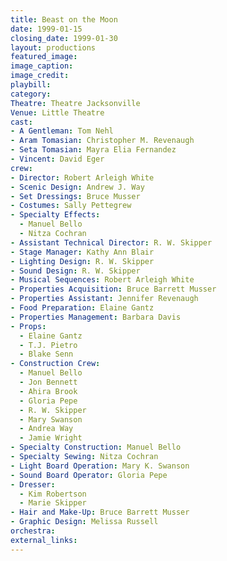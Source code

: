 ```yaml
---
title: Beast on the Moon
date: 1999-01-15
closing_date: 1999-01-30
layout: productions
featured_image:
image_caption:
image_credit:
playbill:
category:
Theatre: Theatre Jacksonville
Venue: Little Theatre
cast:
- A Gentleman: Tom Nehl
- Aram Tomasian: Christopher M. Revenaugh
- Seta Tomasian: Mayra Elia Fernandez
- Vincent: David Eger
crew:
- Director: Robert Arleigh White
- Scenic Design: Andrew J. Way
- Set Dressings: Bruce Musser
- Costumes: Sally Pettegrew
- Specialty Effects:
  - Manuel Bello
  - Nitza Cochran
- Assistant Technical Director: R. W. Skipper
- Stage Manager: Kathy Ann Blair
- Lighting Design: R. W. Skipper
- Sound Design: R. W. Skipper
- Musical Sequences: Robert Arleigh White
- Properties Acquisition: Bruce Barrett Musser
- Properties Assistant: Jennifer Revenaugh
- Food Preparation: Elaine Gantz
- Properties Management: Barbara Davis
- Props:
  - Elaine Gantz
  - T.J. Pietro
  - Blake Senn
- Construction Crew:
  - Manuel Bello
  - Jon Bennett
  - Ahira Brook
  - Gloria Pepe
  - R. W. Skipper
  - Mary Swanson
  - Andrea Way
  - Jamie Wright
- Specialty Construction: Manuel Bello
- Specialty Sewing: Nitza Cochran
- Light Board Operation: Mary K. Swanson
- Sound Board Operator: Gloria Pepe
- Dresser:
  - Kim Robertson
  - Marie Skipper
- Hair and Make-Up: Bruce Barrett Musser
- Graphic Design: Melissa Russell
orchestra:
external_links:
---
```

